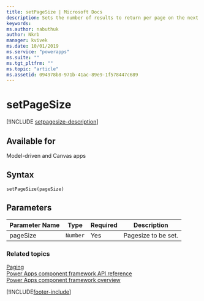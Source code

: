 ```yaml
---
title: setPageSize | Microsoft Docs
description: Sets the number of results to return per page on the next data refresh.
keywords:
ms.author: nabuthuk
author: Nkrb
manager: kvivek
ms.date: 10/01/2019
ms.service: "powerapps"
ms.suite: ""
ms.tgt_pltfrm: ""
ms.topic: "article"
ms.assetid: 094978b8-971b-41ac-89e9-1f578447c689
---
```


# setPageSize

[!INCLUDE [setpagesize-description](includes/setpagesize-description.md)]

## Available for

Model-driven and Canvas apps

## Syntax

`setPageSize(pageSize)`

## Parameters

| Parameter Name | Type     | Required | Description         |
| -------------- | -------- | -------- | ------------------- |
| pageSize       | `Number` | Yes      | Pagesize to be set. |

### Related topics

[Paging](../paging.md)<br/>
[Power Apps component framework API reference](../../reference/index.md)<br/>
[Power Apps component framework overview](../../overview.md)

[!INCLUDE[footer-include](../../../../includes/footer-banner.md)]
